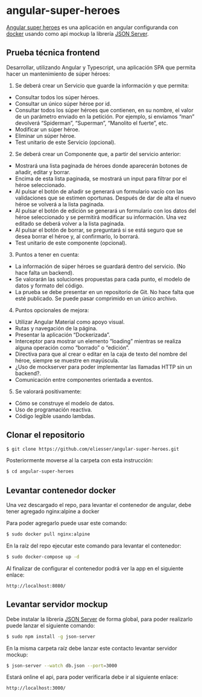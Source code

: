 # angular-super-heroes

[Angular super heroes](https://github.com/eliesser/angular-super-heroes) es una aplicación en angular configuranda con [docker](https://www.docker.io) usando como api mockup la librería [JSON Server](https://www.npmjs.com/package/json-server).

## Prueba técnica frontend

Desarrollar, utilizando Angular y Typescript, una aplicación SPA que permita hacer un mantenimiento de súper héroes:

1. Se deberá crear un Servicio que guarde la información y que permita:
* Consultar todos los súper héroes.
* Consultar un único súper héroe por id.
* Consultar todos los súper héroes que contienen, en su nombre, el valor de un parámetro enviado en la petición. Por ejemplo, si enviamos “man” devolverá “Spiderman”, “Superman”, “Manolito el fuerte”, etc.
* Modificar un súper héroe.
* Eliminar un súper héroe.
* Test unitario de este Servicio (opcional).

2. Se deberá crear un Componente que, a partir del servicio anterior:
* Mostrará una lista paginada de héroes donde aparecerán botones de añadir, editar y borrar.
* Encima de esta lista paginada, se mostrará un input para filtrar por el héroe seleccionado.
* Al pulsar el botón de añadir se generará un formulario vacío con las validaciones que se estimen oportunas. Después de dar de alta el nuevo héroe se volverá a la lista paginada.
* Al pulsar el botón de edición se generará un formulario con los datos del héroe seleccionado y se permitirá modificar su información. Una vez editado se deberá volver a la lista paginada.
* Al pulsar el botón de borrar, se preguntará si se está seguro que se desea borrar el héroe y, al confirmarlo, lo borrará.
* Test unitario de este componente (opcional).

3. Puntos a tener en cuenta:

* La información de súper héroes se guardará dentro del servicio. (No hace falta un backend).
* Se valorarán las soluciones propuestas para cada punto, el modelo de datos y formato del código.
* La prueba se debe presentar en un repositorio de Git. No hace falta que esté publicado. Se puede pasar comprimido en un único archivo.

4. Puntos opcionales de mejora:

* Utilizar Angular Material como apoyo visual.
* Rutas y navegación de la página.
* Presentar la aplicación “Dockerizada”.
* Interceptor para mostrar un elemento “loading” mientras se realiza alguna operación como “borrado” o “edición”.
* Directiva para que al crear o editar en la caja de texto del nombre del héroe, siempre se muestre en mayúscula.
* ¿Uso de mockserver para poder implementar las llamadas HTTP sin un backend?.
* Comunicación entre componentes orientada a eventos.

5. Se valorará positivamente:
* Cómo se construye el modelo de datos.
* Uso de programación reactiva.
* Código legible usando lambdas.


## Clonar el repositorio

```bash
$ git clone https://github.com/eliesser/angular-super-heroes.git
```

Posteriormente moverse al la carpeta con esta instrucción:

```bash
$ cd angular-super-heroes
```

## Levantar contenedor docker

Una vez descargado el repo, para levantar el contenedor de angular, debe tener agregado nginx:alpine a docker

Para poder agregarlo puede usar este comando:

```bash
$ sudo docker pull nginx:alpine
```

En la raíz del repo ejecutar este comando para levantar el contenedor: 

```bash
$ sudo docker-compose up -d
```

Al finalizar de configurar el contenedor podrá ver la app en el siguiente enlace:

```
http://localhost:8080/
```
## Levantar servidor mockup

Debe instalar la librería [JSON Server](https://www.npmjs.com/package/json-server) de forma global, para poder realizarlo puede lanzar el siguiente comando: 

```bash
$ sudo npm install -g json-server
```

En la misma carpeta raíz debe lanzar este contacto levantar servidor mockup: 

```bash
$ json-server --watch db.json --port=3000
```

Estará online el api, para poder verificarla debe ir al siguiente enlace:

```
http://localhost:3000/
```
